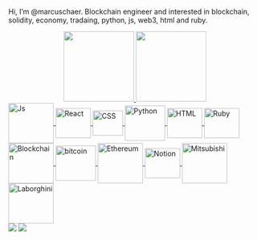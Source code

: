 Hi, I’m @marcuschaer. Blockchain engineer and interested in blockchain, solidity, economy, tradaing, python, js, web3, html and ruby.

<div align="center">
 <a href="https://github.com/marcuschaer">
  <img height="140em" src="https://github-readme-stats.vercel.app/api?username=marcuschaer&show_icons=true&theme=graywhite&include_all_commits=true&count_private=true"/>
  <img height="140em" src="https://github-readme-stats.vercel.app/api/top-langs/?username=marcuschaer&layout=compact&langs_count=7&theme=vision-friendly-dark"/>
</div>
 
 <div>
  <img align="center" alt="Js" height="80" width="90" src="https://img.shields.io/badge/JavaScript-323330?style=for-the-badge&logo=javascript&logoColor=F7DF1E">
  <img align="center" alt="React" height="60" width="70" src="https://img.shields.io/badge/React-20232A?style=for-the-badge&logo=react&logoColor=61DAFB">
  <img align="center" alt="CSS" height="50" width="60" src="https://img.shields.io/badge/CSS-239120?&style=for-the-badge&logo=css3&logoColor=white">
  <img align="center" alt="Python" height="70" width="80" src="https://img.shields.io/badge/Python-14354C?style=for-the-badge&logo=python&logoColor=white">
  <img align="center" alt="HTML" height="60" width="70" src="https://img.shields.io/badge/HTML-239120?style=for-the-badge&logo=html5&logoColor=white">
  <img align="center" alt="Ruby" height="60" width="70" src="https://img.shields.io/badge/Ruby-CC342D?style=for-the-badge&logo=ruby&logoColor=white">
  <img align="center" alt="Blockchain" height="80" width="90" src="https://img.shields.io/badge/hyperledger-2F3134?style=for-the-badge&logo=hyperledger&logoColor=white">
  <img align="center" alt="bitcoin" height="70" width="80" src="https://img.shields.io/badge/Bitcoin-000000?style=for-the-badge&logo=bitcoin&logoColor=white">
<img align="center" alt="Ethereum" height="80" width="90" src="https://img.shields.io/badge/Ethereum-3C3C3D?style=for-the-badge&logo=Ethereum&logoColor=white">
 <img align="center" alt="Notion" height="60" width="70" src="https://img.shields.io/badge/Notion-000000?style=for-the-badge&logo=notion&logoColor=white">
 <img align="center" alt="Mitsubishi" height="80" width="90" src="https://aleen42.github.io/badges/src/mitsubishi.svg">
 <img align="center" alt="Laborghini" height="80" width="90" src="https://aleen42.github.io/badges/src/lamborghini.svg">
</div>
 
<div
  <a href = "mailto:marcuschaer@gmail.com"><img src="https://img.shields.io/badge/-Gmail-%23333?style=for-the-badge&logo=gmail&logoColor=white" target="_blank"></a>
  <a href="https://www.linkedin.com/in/marcuschaer" target="_blank"><img src="https://img.shields.io/badge/-LinkedIn-%230077B5?style=for-the-badge&logo=linkedin&logoColor=white" target="_blank"></a> 
 
</div>
